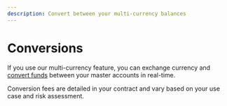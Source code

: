 ```yaml
---
description: Convert between your multi-currency balances
---
```


# Conversions

If you use our multi-currency feature, you can exchange currency and [convert funds](https://developer.flash-payments.com/conversions/convert-funds) between your master accounts in real-time.&#x20;

Conversion fees are detailed in your contract and vary based on your use case and risk assessment.

